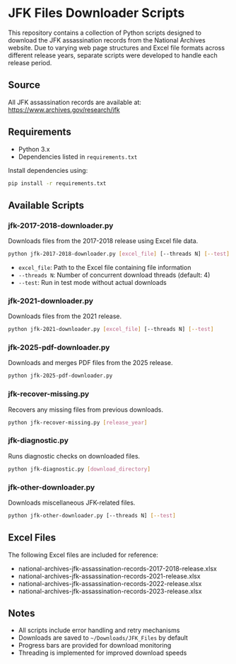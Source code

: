 # JFK Files Downloader Scripts

This repository contains a collection of Python scripts designed to download the JFK assassination records from the National Archives website. Due to varying web page structures and Excel file formats across different release years, separate scripts were developed to handle each release period.

## Source

All JFK assassination records are available at: https://www.archives.gov/research/jfk

## Requirements

- Python 3.x
- Dependencies listed in `requirements.txt`

Install dependencies using:
```bash
pip install -r requirements.txt
```

## Available Scripts

### jfk-2017-2018-downloader.py
Downloads files from the 2017-2018 release using Excel file data.
```bash
python jfk-2017-2018-downloader.py [excel_file] [--threads N] [--test]
```
- `excel_file`: Path to the Excel file containing file information
- `--threads N`: Number of concurrent download threads (default: 4)
- `--test`: Run in test mode without actual downloads

### jfk-2021-downloader.py
Downloads files from the 2021 release.
```bash
python jfk-2021-downloader.py [excel_file] [--threads N] [--test]
```

### jfk-2025-pdf-downloader.py
Downloads and merges PDF files from the 2025 release.
```bash
python jfk-2025-pdf-downloader.py
```

### jfk-recover-missing.py
Recovers any missing files from previous downloads.
```bash
python jfk-recover-missing.py [release_year]
```

### jfk-diagnostic.py
Runs diagnostic checks on downloaded files.
```bash
python jfk-diagnostic.py [download_directory]
```

### jfk-other-downloader.py
Downloads miscellaneous JFK-related files.
```bash
python jfk-other-downloader.py [--threads N] [--test]
```

## Excel Files

The following Excel files are included for reference:
- national-archives-jfk-assassination-records-2017-2018-release.xlsx
- national-archives-jfk-assassination-records-2021-release.xlsx
- national-archives-jfk-assassination-records-2022-release.xlsx
- national-archives-jfk-assassination-records-2023-release.xlsx

## Notes

- All scripts include error handling and retry mechanisms
- Downloads are saved to `~/Downloads/JFK_Files` by default
- Progress bars are provided for download monitoring
- Threading is implemented for improved download speeds


